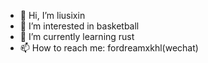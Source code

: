 - 👋 Hi, I’m liusixin
- 👀 I’m interested in basketball
- 🌱 I’m currently learning rust
- 📫 How to reach me: fordreamxkhl(wechat)

<!---
sixinliu/sixinliu is a ✨ special ✨ repository because its `README.md` (this file) appears on your GitHub profile.
You can click the Preview link to take a look at your changes.
--->
